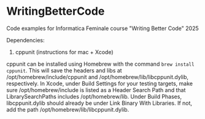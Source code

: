 # WritingBetterCode
Code examples for Informatica Feminale course "Writing Better Code" 2025

Dependencies:

1. cppunit (instructions for mac + Xcode)

cppunit can be installed using Homebrew with the command `brew install cppunit`.
This will save the headers and libs at /opt/homebrew/include/cppunit and
/opt/homebrew/lib/libcppunit.dylib, respectively. In Xcode, under Build Settings
for your testing targets, make sure /opt/homebrew/include is listed as a Header
Search Path and that LibrarySearchPaths includes /opt/homebrew/lib. Under Build
Phases, libcppunit.dylib should already be under Link Binary With Libraries. If
not, add the path /opt/homebrew/lib/libcppunit.dylib.



